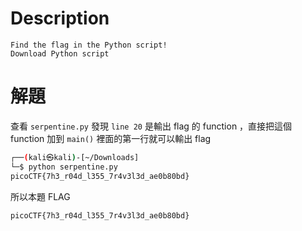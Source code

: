 # Description
```text
Find the flag in the Python script!
Download Python script
```


# 解題
查看 `serpentine.py` 發現 `line 20` 是輸出 flag 的 function ，直接把這個 function 加到 `main()` 裡面的第一行就可以輸出 flag
```bash
┌──(kali㉿kali)-[~/Downloads]
└─$ python serpentine.py
picoCTF{7h3_r04d_l355_7r4v3l3d_ae0b80bd}

```



<!-- flag -->
所以本題 FLAG 
```text
picoCTF{7h3_r04d_l355_7r4v3l3d_ae0b80bd}
```

